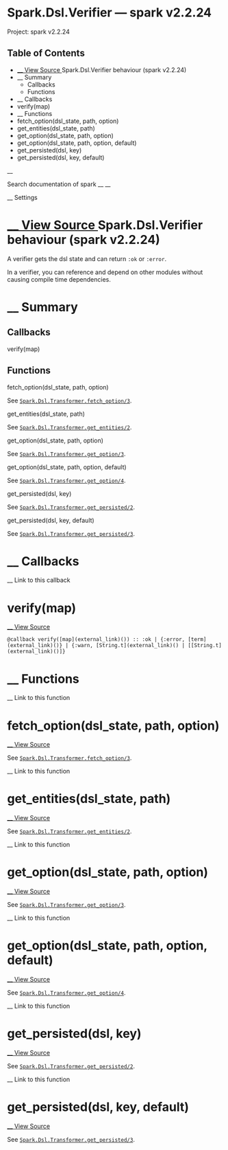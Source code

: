 # Spark.Dsl.Verifier — spark v2.2.24

Project: spark v2.2.24

## Table of Contents

- [ __ View Source ](external_link) Spark.Dsl.Verifier behaviour (spark v2.2.24)
- __ Summary
  - Callbacks
  - Functions
- __ Callbacks
- verify(map)
- __ Functions
- fetch_option(dsl_state, path, option)
- get_entities(dsl_state, path)
- get_option(dsl_state, path, option)
- get_option(dsl_state, path, option, default)
- get_persisted(dsl, key)
- get_persisted(dsl, key, default)

__

Search documentation of spark __ __

__ Settings

#  [ __ View Source ](external_link) Spark.Dsl.Verifier behaviour (spark v2.2.24)

A verifier gets the dsl state and can return `:ok` or `:error`.

In a verifier, you can reference and depend on other modules without causing compile time dependencies.

#  __ Summary

##  Callbacks

verify(map)

##  Functions

fetch_option(dsl_state, path, option)

See [`Spark.Dsl.Transformer.fetch_option/3`](external_link).

get_entities(dsl_state, path)

See [`Spark.Dsl.Transformer.get_entities/2`](external_link).

get_option(dsl_state, path, option)

See [`Spark.Dsl.Transformer.get_option/3`](external_link).

get_option(dsl_state, path, option, default)

See [`Spark.Dsl.Transformer.get_option/4`](external_link).

get_persisted(dsl, key)

See [`Spark.Dsl.Transformer.get_persisted/2`](external_link).

get_persisted(dsl, key, default)

See [`Spark.Dsl.Transformer.get_persisted/3`](external_link).

#  __ Callbacks

__ Link to this callback

# verify(map)

[ __ View Source ](external_link)
    
    
    @callback verify([map](external_link)()) :: :ok | {:error, [term](external_link)()} | {:warn, [String.t](external_link)() | [[String.t](external_link)()]}

#  __ Functions

__ Link to this function

# fetch_option(dsl_state, path, option)

[ __ View Source ](external_link)

See [`Spark.Dsl.Transformer.fetch_option/3`](external_link).

__ Link to this function

# get_entities(dsl_state, path)

[ __ View Source ](external_link)

See [`Spark.Dsl.Transformer.get_entities/2`](external_link).

__ Link to this function

# get_option(dsl_state, path, option)

[ __ View Source ](external_link)

See [`Spark.Dsl.Transformer.get_option/3`](external_link).

__ Link to this function

# get_option(dsl_state, path, option, default)

[ __ View Source ](external_link)

See [`Spark.Dsl.Transformer.get_option/4`](external_link).

__ Link to this function

# get_persisted(dsl, key)

[ __ View Source ](external_link)

See [`Spark.Dsl.Transformer.get_persisted/2`](external_link).

__ Link to this function

# get_persisted(dsl, key, default)

[ __ View Source ](external_link)

See [`Spark.Dsl.Transformer.get_persisted/3`](external_link).

